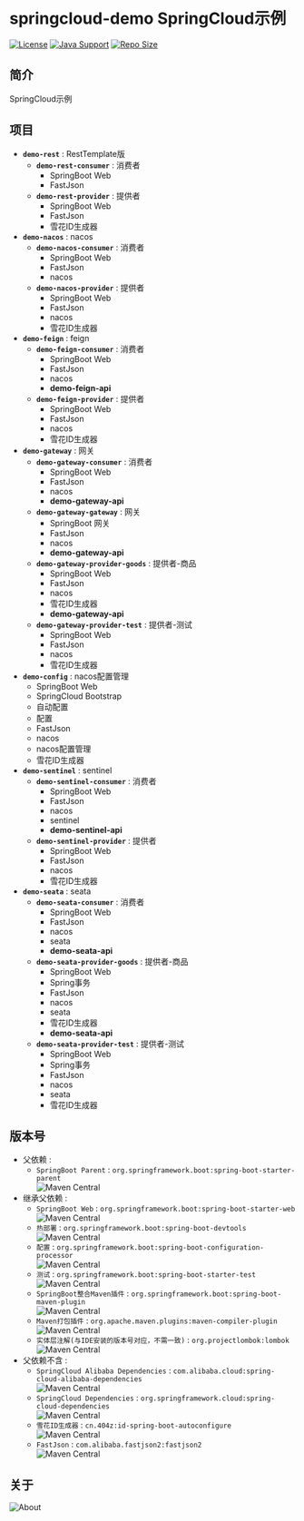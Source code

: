 # springcloud-demo SpringCloud示例

[![License](https://img.shields.io/github/license/ALI1416/springcloud-demo?label=License)](https://opensource.org/licenses/BSD-3-Clause)
[![Java Support](https://img.shields.io/badge/Java-8+-green)](https://openjdk.org/)
[![Repo Size](https://img.shields.io/github/repo-size/ALI1416/springcloud-demo?label=Repo%20Size&color=success)](https://github.com/ALI1416/springcloud-demo/archive/refs/heads/master.zip)

## 简介

SpringCloud示例

## 项目

- **`demo-rest`** : RestTemplate版
  - **`demo-rest-consumer`** : 消费者
    - SpringBoot Web
    - FastJson
  - **`demo-rest-provider`** : 提供者
    - SpringBoot Web
    - FastJson
    - 雪花ID生成器
- **`demo-nacos`** : nacos
  - **`demo-nacos-consumer`** : 消费者
    - SpringBoot Web
    - FastJson
    - nacos
  - **`demo-nacos-provider`** : 提供者
    - SpringBoot Web
    - FastJson
    - nacos
    - 雪花ID生成器
- **`demo-feign`** : feign
  - **`demo-feign-consumer`** : 消费者
    - SpringBoot Web
    - FastJson
    - nacos
    - **demo-feign-api**
  - **`demo-feign-provider`** : 提供者
    - SpringBoot Web
    - FastJson
    - nacos
    - 雪花ID生成器
- **`demo-gateway`** : 网关
  - **`demo-gateway-consumer`** : 消费者
    - SpringBoot Web
    - FastJson
    - nacos
    - **demo-gateway-api**
  - **`demo-gateway-gateway`** : 网关
    - SpringBoot 网关
    - FastJson
    - nacos
    - **demo-gateway-api**
  - **`demo-gateway-provider-goods`** : 提供者-商品
    - SpringBoot Web
    - FastJson
    - nacos
    - 雪花ID生成器
    - **demo-gateway-api**
  - **`demo-gateway-provider-test`** : 提供者-测试
    - SpringBoot Web
    - FastJson
    - nacos
    - 雪花ID生成器
- **`demo-config`** : nacos配置管理
  - SpringBoot Web
  - SpringCloud Bootstrap
  - 自动配置
  - 配置
  - FastJson
  - nacos
  - nacos配置管理
  - 雪花ID生成器
- **`demo-sentinel`** : sentinel
  - **`demo-sentinel-consumer`** : 消费者
    - SpringBoot Web
    - FastJson
    - nacos
    - sentinel
    - **demo-sentinel-api**
  - **`demo-sentinel-provider`** : 提供者
    - SpringBoot Web
    - FastJson
    - nacos
    - 雪花ID生成器
- **`demo-seata`** : seata
  - **`demo-seata-consumer`** : 消费者
    - SpringBoot Web
    - FastJson
    - nacos
    - seata
    - **demo-seata-api**
  - **`demo-seata-provider-goods`** : 提供者-商品
    - SpringBoot Web
    - Spring事务
    - FastJson
    - nacos
    - seata
    - 雪花ID生成器
    - **demo-seata-api**
  - **`demo-seata-provider-test`** : 提供者-测试
    - SpringBoot Web
    - Spring事务
    - FastJson
    - nacos
    - seata
    - 雪花ID生成器

## 版本号

- 父依赖 :
  - `SpringBoot Parent` : `org.springframework.boot:spring-boot-starter-parent`  
    ![Maven Central](https://img.shields.io/maven-central/v/org.springframework.boot/spring-boot-starter-parent?label=Maven%20Central)
- 继承父依赖 :
  - `SpringBoot Web` : `org.springframework.boot:spring-boot-starter-web`  
    ![Maven Central](https://img.shields.io/maven-central/v/org.springframework.boot/spring-boot-starter-web?label=Maven%20Central)
  - `热部署` : `org.springframework.boot:spring-boot-devtools`  
    ![Maven Central](https://img.shields.io/maven-central/v/org.springframework.boot/spring-boot-devtools?label=Maven%20Central)
  - `配置` : `org.springframework.boot:spring-boot-configuration-processor`  
    ![Maven Central](https://img.shields.io/maven-central/v/org.springframework.boot/spring-boot-configuration-processor?label=Maven%20Central)
  - `测试` : `org.springframework.boot:spring-boot-starter-test`  
    ![Maven Central](https://img.shields.io/maven-central/v/org.springframework.boot/spring-boot-starter-test?label=Maven%20Central)
  - `SpringBoot整合Maven插件` : `org.springframework.boot:spring-boot-maven-plugin`  
    ![Maven Central](https://img.shields.io/maven-central/v/org.springframework.boot/spring-boot-maven-plugin?label=Maven%20Central)
  - `Maven打包插件` : `org.apache.maven.plugins:maven-compiler-plugin`  
    ![Maven Central](https://img.shields.io/maven-central/v/org.apache.maven.plugins/maven-compiler-plugin?label=Maven%20Central)
  - `实体层注解(与IDE安装的版本号对应，不需一致)` : `org.projectlombok:lombok`  
    ![Maven Central](https://img.shields.io/maven-central/v/org.projectlombok/lombok?label=Maven%20Central)
- 父依赖不含 :
  - `SpringCloud Alibaba Dependencies` : `com.alibaba.cloud:spring-cloud-alibaba-dependencies`  
    ![Maven Central](https://img.shields.io/maven-central/v/com.alibaba.cloud/spring-cloud-alibaba-dependencies?label=Maven%20Central)
  - `SpringCloud Dependencies` : `org.springframework.cloud:spring-cloud-dependencies`  
    ![Maven Central](https://img.shields.io/maven-central/v/org.springframework.cloud/spring-cloud-dependencies?label=Maven%20Central)
  - `雪花ID生成器` : `cn.404z:id-spring-boot-autoconfigure`  
    ![Maven Central](https://img.shields.io/maven-central/v/cn.404z/id-spring-boot-autoconfigure?label=Maven%20Central)
  - `FastJson` : `com.alibaba.fastjson2:fastjson2`  
    ![Maven Central](https://img.shields.io/maven-central/v/com.alibaba.fastjson2/fastjson2?label=Maven%20Central)

## 关于

<picture>
  <source media="(prefers-color-scheme: dark)" srcset="https://www.404z.cn/images/about.dark.svg">
  <img alt="About" src="https://www.404z.cn/images/about.light.svg">
</picture>

